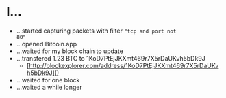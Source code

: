 
# I...

* ...started capturing packets with filter <code>"tcp and port not 80"</code>
* ...opened Bitcoin.app
* ...waited for my block chain to update
* ...transfered 1.23 BTC to 1KoD7PtEjJKXmt469r7X5rDaUKvh5bDk9J
  * [http://blockexplorer.com/address/1KoD7PtEjJKXmt469r7X5rDaUKvh5bDk9J]()
* ...waited for one block
* ...waited a while longer
